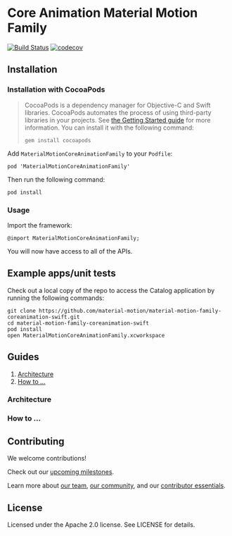 # Core Animation Material Motion Family

[![Build Status](https://travis-ci.org/material-motion/material-motion-family-coreanimation-swift.svg?branch=develop)](https://travis-ci.org/material-motion/material-motion-family-coreanimation-swift)
[![codecov](https://codecov.io/gh/material-motion/material-motion-family-coreanimation-swift/branch/develop/graph/badge.svg)](https://codecov.io/gh/material-motion/material-motion-family-coreanimation-swift)

## Installation

### Installation with CocoaPods

> CocoaPods is a dependency manager for Objective-C and Swift libraries. CocoaPods automates the
> process of using third-party libraries in your projects. See
> [the Getting Started guide](https://guides.cocoapods.org/using/getting-started.html) for more
> information. You can install it with the following command:
>
>     gem install cocoapods

Add `MaterialMotionCoreAnimationFamily` to your `Podfile`:

    pod 'MaterialMotionCoreAnimationFamily'

Then run the following command:

    pod install

### Usage

Import the framework:

    @import MaterialMotionCoreAnimationFamily;

You will now have access to all of the APIs.

## Example apps/unit tests

Check out a local copy of the repo to access the Catalog application by running the following
commands:

    git clone https://github.com/material-motion/material-motion-family-coreanimation-swift.git
    cd material-motion-family-coreanimation-swift
    pod install
    open MaterialMotionCoreAnimationFamily.xcworkspace

## Guides

1. [Architecture](#architecture)
2. [How to ...](#how-to-...)

### Architecture

### How to ...

## Contributing

We welcome contributions!

Check out our [upcoming milestones](https://github.com/material-motion/material-motion-family-coreanimation-swift/milestones).

Learn more about [our team](https://material-motion.gitbooks.io/material-motion-team/content/),
[our community](https://material-motion.gitbooks.io/material-motion-team/content/community/), and
our [contributor essentials](https://material-motion.gitbooks.io/material-motion-team/content/essentials/).

## License

Licensed under the Apache 2.0 license. See LICENSE for details.
